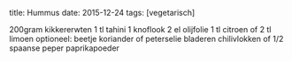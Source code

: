 title: Hummus
date: 2015-12-24
tags: [vegetarisch]

200gram kikkererwten
1 tl tahini
1 knoflook
2 el olijfolie
1 tl citroen of 2 tl limoen
optioneel:
beetje koriander of peterselie bladeren
chilivlokken of 1/2 spaanse peper
paprikapoeder